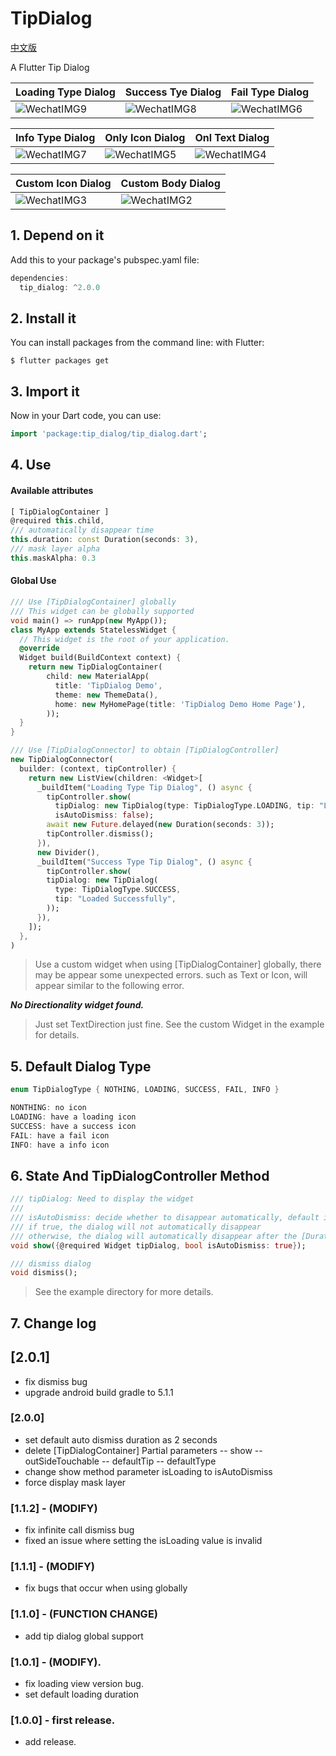 # TipDialog
[中文版](https://github.com/inRush/TipDialog/blob/master/README.zh-CN.md)

A Flutter Tip Dialog

| Loading Type Dialog | Success Tye Dialog | Fail Type Dialog |
| --- | --- | --- |
|  ![WechatIMG9](http://qiniu.inrush.cn/2018-08-17-WechatIMG9.jpeg) | ![WechatIMG8](http://qiniu.inrush.cn/2018-08-17-WechatIMG8.jpeg)| ![WechatIMG6](http://qiniu.inrush.cn/2018-08-17-WechatIMG6.jpeg) |


| Info Type Dialog | Only Icon Dialog | Onl Text Dialog  |
| --- | --- | --- |
| ![WechatIMG7](http://qiniu.inrush.cn/2018-08-17-WechatIMG7.jpeg)| ![WechatIMG5](http://qiniu.inrush.cn/2018-08-17-WechatIMG5.jpeg)| ![WechatIMG4](http://qiniu.inrush.cn/2018-08-17-WechatIMG4.jpeg)|


| Custom Icon Dialog | Custom Body Dialog |
| --- | --- |
| ![WechatIMG3](http://qiniu.inrush.cn/2018-08-17-WechatIMG3.jpeg)| ![WechatIMG2](http://qiniu.inrush.cn/2018-08-17-WechatIMG2.jpeg)|



## 1. Depend on it
Add this to your package's pubspec.yaml file:

``` dart
dependencies:
  tip_dialog: ^2.0.0
```
## 2. Install it
You can install packages from the command line:
with Flutter:

```
$ flutter packages get
```
## 3. Import it
Now in your Dart code, you can use:

```dart
import 'package:tip_dialog/tip_dialog.dart';
```
## 4. Use
#### Available attributes

```dart
[ TipDialogContainer ]
@required this.child,
/// automatically disappear time
this.duration: const Duration(seconds: 3),
/// mask layer alpha
this.maskAlpha: 0.3
```

#### Global Use
``` dart
/// Use [TipDialogContainer] globally
/// This widget can be globally supported
void main() => runApp(new MyApp());
class MyApp extends StatelessWidget {
  // This widget is the root of your application.
  @override
  Widget build(BuildContext context) {
    return new TipDialogContainer(
        child: new MaterialApp(
          title: 'TipDialog Demo',
          theme: new ThemeData(),
          home: new MyHomePage(title: 'TipDialog Demo Home Page'),
        ));
  }
}

/// Use [TipDialogConnector] to obtain [TipDialogController]
new TipDialogConnector(
  builder: (context, tipController) {
    return new ListView(children: <Widget>[
      _buildItem("Loading Type Tip Dialog", () async {
        tipController.show(
          tipDialog: new TipDialog(type: TipDialogType.LOADING, tip: "Loading"),
          isAutoDismiss: false);
        await new Future.delayed(new Duration(seconds: 3));
        tipController.dismiss();
      }),
      new Divider(),
      _buildItem("Success Type Tip Dialog", () async {
        tipController.show(
        tipDialog: new TipDialog(
          type: TipDialogType.SUCCESS,
          tip: "Loaded Successfully",
        ));
      }),
    ]);
  },
)
```
>Use a custom widget when using [TipDialogContainer] globally, there may be appear some unexpected errors.
>such as Text or Icon, will appear similar to the following error.

***No Directionality widget found.***

>Just set TextDirection just fine. See the custom Widget in the example for details.

## 5. Default Dialog Type
```dart
enum TipDialogType { NOTHING, LOADING, SUCCESS, FAIL, INFO }

NONTHING: no icon
LOADING: have a loading icon
SUCCESS: have a success icon
FAIL: have a fail icon
INFO: have a info icon
```
## 6. State And TipDialogController Method

```dart
/// tipDialog: Need to display the widget
///
/// isAutoDismiss: decide whether to disappear automatically, default is true
/// if true, the dialog will not automatically disappear
/// otherwise, the dialog will automatically disappear after the [Duration] set by [TipDialogContainer]
void show({@required Widget tipDialog, bool isAutoDismiss: true});

/// dismiss dialog
void dismiss();
```

>See the example directory for more details.


## 7. Change log

## [2.0.1]

* fix dismiss bug
* upgrade android build gradle to 5.1.1

### [2.0.0] 

* set default auto dismiss duration as 2 seconds
* delete [TipDialogContainer] Partial parameters
    -- show
    -- outSideTouchable
    -- defaultTip
    -- defaultType
* change show method parameter isLoading to isAutoDismiss
* force display mask layer

### [1.1.2] - (MODIFY)

* fix infinite call dismiss bug
* fixed an issue where setting the isLoading value is invalid

### [1.1.1] - (MODIFY)

* fix bugs that occur when using globally

### [1.1.0] - (FUNCTION CHANGE)

* add tip dialog global support

### [1.0.1] - (MODIFY).

* fix loading view version bug.
* set default loading duration

### [1.0.0] - first release.

* add release.

